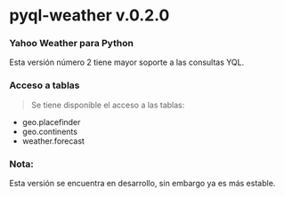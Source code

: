 pyql-weather v.0.2.0
=================
### Yahoo Weather para Python


Esta versión número 2 tiene mayor soporte a las consultas YQL.

### Acceso a tablas

> Se tiene disponible el acceso a las tablas:

+ geo.placefinder
+ geo.continents
+ weather.forecast


### Nota:

Esta versión se encuentra en desarrollo, sin embargo ya es más estable.